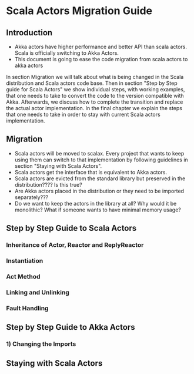 # Scala Actors Migration Guide 

## Introduction
* Akka actors have higher performance and better API than scala actors. Scala is officially switching to Akka Actors.  
* This document is going to ease the code migration from scala actors to akka actors  	

In section Migration we will talk about what is being changed in the Scala distribution and Scala actors code base. 
Then in section "Step by Step guide for Scala Actors" we show individual steps, with working examples, that one needs to take to convert the code to the version compatible with Akka. 
Afterwards, we discuss how to complete the transition and replace the actual actor implementation. In the final chapter we explain the steps that one needs to take in order to stay with current Scala actors implementation. 
      
## Migration
* Scala actors will be moved to scalax. Every project that wants to keep using them can switch to that implementation by following guidelines in section "Staying with Scala Actors".
* Scala actors get the interface that is equivalent to Akka actors.
* Scala actors are evicted from the standard library but preserved in the distribution???? Is this true? 
* Are Akka actors placed in the distribution or they need to be imported separately??? 
* Do we want to keep the actors in the library at all? Why would it be monolithic? What if someone wants to have minimal memory usage? 

## Step by Step Guide to Scala Actors 

### Inheritance of Actor, Reactor and ReplyReactor 

### Instantiation

### Act Method

### Linking and Unlinking 

### Fault Handling 

## Step by Step Guide to Akka Actors

### 1) Changing the Imports

## Staying with Scala Actors